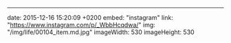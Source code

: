 ---
date: 2015-12-16 15:20:09 +0200
embed: "instagram"
link: "https://www.instagram.com/p/_WbbHcqdwa/"
img: "/img/life/00104_item.md.jpg"
imageWidth: 530
imageHeight: 530
